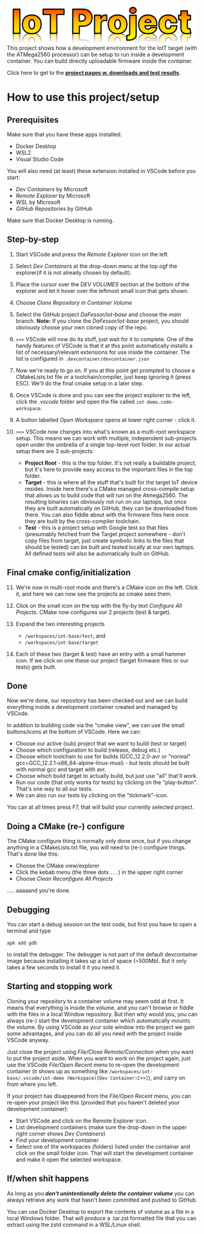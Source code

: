 ![IoT Base logo](proj_pages/images/IoTBase.png)
This project shows how a development environment for the IotT target (with the ATMega2560 processor) can be setup to run inside a development container. You can build directly uploadable firmware inside the container.

Click here to get to the [**project pages w. downloads and test results**](https://dafessor.github.io/iot-base/).

# How to use this project/setup

## Prerequisites
Make sure that you have these apps installed:
* Docker Desktop
* WSL2
* Visual Studio Code
  
 You will also need (at least) these extension installed in VSCode before you start:
   * *Dev Containers* by Microsoft
   * *Remote Explorer* by Microsoft
   * *WSL* by Microsoft
   * *GitHub Repositories* by GitHub

Make sure that Docker Desktop is running.

## Step-by-step
1. Start VSCode and press the *Remote Explorer* icon on the left.

2. Select *Dev Containers* at the drop-down menu at the top ogf the explorer(if it is not already chosen by default).

3. Place the cursor over the *DEV VOLUMES* section at the bottom of the explorer and let it hover over the leftmost small icon that gets shown.

4. Choose *Clone Repository in Container Volume*

5. Select the GitHub project *DaFessor/iot-base* and choose the *main* branch. **Note:** If you clone the *DaFessor/iot-base* project, you should obviously choose your own cloned copy of the repo.

6. `>>>` VSCode will now do its stuff, just wait for it to complete. One of the handy features of VSCode is that it at this point automatically installs a list of necessary/relevant extensions for use inside the container. The list is configured in `.devcontainer/devcontainer.json`

7. Now we're ready to go on. If you at this point get prompted to choose a CMakeLists.txt file or a toolchain/compiler, just keep ignoring it (press ESC). We'll do the final cmake setup in a later step.

8. Once VSCode is done and you can see the project explorer to the left, click the *.vscode* folder and open the file called `iot-demo.code-workspace`.

9.  A button labelled *Open Workspace* opens at lower right corner - click it.

10. `>>>` VSCode now changes into what's known as a multi-root workspace setup. This means we can work with multiple, independent sub-projects open under the umbrella of a single top-level root folder. In our actual setup there are 3 sub-projects:

    * **Project Root** - this is the top folder. It's not really a buildable project, but it's here to provide easy access to the important files in the top folder.
    * **Target** - this is where all the stuff that's built for the target IoT device resides. Inside here there's a CMake managed cross-compile setup that allows us to build code that will run on the Atmega2560. The resulting binaries can obviously not run on our laptops, but once they are built automatically on GitHub, they can be downloaded from there. You can also fiddle about with the firmware files here once they are built by the cross-compiler toolchain.
    * **Test** - this is a project setup with Google test so that files (presumably fetched from the Target project somewhere - don't copy files from target, just create symbolic links to the files that should be tested) can be built and tested locally at our own laptops. All defined tests will also be automatically built on GitHub.

## Final cmake config/initialization
11. We're now in multi-root mode and there's a CMake icon on the left. Click it, and here we can now see the projects as cmake sees them.
    
12. Click on the small icon on the top with the fly-by text *Configure All Projects*. CMake now configures our 2 projects (test & target).
    
13. Expand the two interesting projects
    *  `/workspaces/iot-base/test`, and
    *  `/workspaces/iot-base/target`

14. Each of these two (target & test) have an entry with a small hammer icon. If we click on one these our project (target firmware files or our tests)  gets built.

## Done
Now we're done, our repository has been checked out and we can build everything inside a development container created and managed by VSCode.

In addition to building code via the "cmake view", we can use the small buttons/icons at the bottom of VSCode. Here we can:
* Choose our active (sub) project that we want to build (test or target)
* Choose which configuration to build (release, debug etc.)
* Choose which toolchain to use for builds (GCC_12.2.0-avr or "normal" gcc=GCC_12.2.1-x86_64-alpine-linux-musl) - but tests should be built with normal gcc and target with avr.
* Choose which build target to actually build, but just use "all" that'll work.
* Run our code (that only works for tests) by clicking on the "play-button". That's one way to all our tests.
* We can also run our tests by clicking on the "tickmark"-icon.

You can at all times press F7, that will build your currently selected project.

## Doing a CMake (re-) configure
The CMake configure thing is normally only done once, but if you change anything in a CMakeLists.txt file, you will need to (re-) configure things. That's done like this:
* Choose the CMake view/explorer
* Click the kebab menu (the three dots `...`) in the upper right corner
* Choose *Clean Reconfigure All Projects*

..... aaaaand you're done.

## Debugging
You can start a debug session on the test code, but first you have to open a terminal and type

`apk add gdb`

to install the debugger. The debugger is not part of the default devcontainer image because installing it takes up a lot of space (~500Mb). But it only takes a few seconds to install it it you need it.

## Starting and stopping work
Cloning your repository to a container volume may seem odd at first. It means that everything is inside the volume, and you can't browse or fiddle with the files in a local Window repository. But then why would you, you can always (re-) start the development container which automatically mounts the volume. By using VSCode as your sole window into the project we gain some advantages, and you can do all you need with the project inside VSCode anyway.

Just close the project using *File/Close Remote/Connection* when you want to put the project aside. When you want to work on the project again, just use the VSCode *File/Open Recent* menu to re-open the development container (it shows up as something like `/workspaces/iot-base/.vscode/iot-demo (Workspace)[Dev Container:C++]`), and carry on from where you left.

If your project has disappeared from the *File/Open Recent* menu, you can re-open your project like this (provided that you haven't deleted your development container):
* Start VSCode and click on the Remote Explorer icon.
* List development containers (make sure the drop-down in the upper right corner shows *Dev Containers*)
* Find your development container
* Select one of the workspaces (folders) listed under the container and click on the small folder icon. That will start the development container and make it open the selected workspace.

## If/when shit happens
As long as you _**don't unintentionally delete the container volume**_ you can always retrieve any work that hasn't been committed and pushed to GitHub.

You can use Docker Desktop to export the contents of volume as a file in a local Windows folder. That will produce a .tar.zst formatted file that you can extract using the zstd command in a WSL/Linux shell.